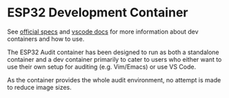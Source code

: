 # ESP32 Development Container

See [official specs](https://containers.dev/) and [vscode docs](https://code.visualstudio.com/docs/devcontainers/containers) for more information about dev containers and how to use.

The ESP32 Audit container has been designed to run as both a standalone container and a dev container primarily to cater to users who either want to use their own setup for auditing (e.g. Vim/Emacs) or use VS Code.

As the container provides the whole audit environment, no attempt is made to reduce image sizes.
